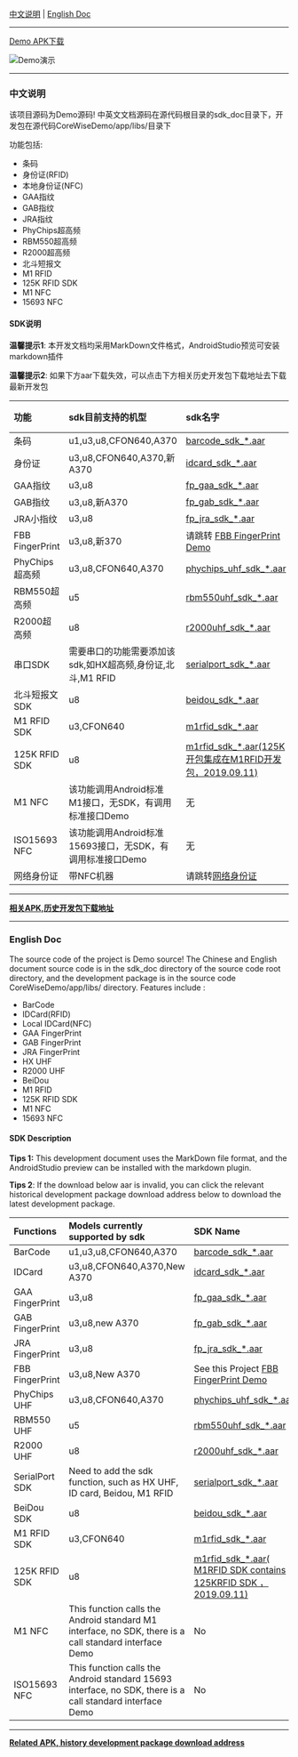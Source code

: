 

[中文说明](#user-content-zh) | [English Doc](#user-content-en)

---


[Demo APK下载](https://github.com/CoreWise/CoreWiseDemo/releases)

![Demo演示](https://i.loli.net/2019/05/08/5cd243747a2c8.gif)


---

<h3 id="user-content-zh">中文说明</h3>


该项目源码为Demo源码! 中英文文档源码在源代码根目录的sdk_doc目录下，开发包在源代码CoreWiseDemo/app/libs/目录下


功能包括:
- 条码
- 身份证(RFID)
- 本地身份证(NFC)
- GAA指纹
- GAB指纹
- JRA指纹
- PhyChips超高频
- RBM550超高频
- R2000超高频
- 北斗短报文
- M1 RFID
- 125K RFID SDK
- M1 NFC
- 15693 NFC



#### SDK说明

**温馨提示1**:  本开发文档均采用MarkDown文件格式，AndroidStudio预览可安装markdown插件

**温馨提示2**:  如果下方aar下载失效，可以点击下方相关历史开发包下载地址去下载最新开发包

| 功能            | sdk目前支持的机型                                          | sdk名字                                                      |                           开发文档                           |
| :-------------- | :--------------------------------------------------------- | :----------------------------------------------------------- | :----------------------------------------------------------: |
| 条码            | u1,u3,u8,CFON640,A370                                      | [barcode_sdk_*.aar](<https://corewise.coding.net/p/SDK/d/SDK/git/raw/master/aar/barcode_sdk_20200805.aar>) | <a href="https://github.com/CoreWise/CWDemo/blob/master/sdk_doc/cn/条码.md" target="_blank">查看</a> |
| 身份证          | u3,u8,CFON640,A370,新A370                                  | [idcard_sdk_*.aar](https://corewise.coding.net/p/SDK/d/SDK/git/raw/master/aar/idcard_sdk_20200805.aar) | <a href="https://github.com/CoreWise/CWDemo/blob/master/sdk_doc/cn/身份证.md" target="_blank">查看</a> |
| GAA指纹       | u3,u8                                                      | [fp_gaa_sdk_*.aar](https://corewise.coding.net/p/SDK/d/SDK/git/raw/master/aar/fp_gaa_sdk_20190722.aar) | <a href="https://github.com/CoreWise/CWDemo/blob/master/sdk_doc/cn/GAA指纹.md" target="_blank">查看</a> |
| GAB指纹       | u3,u8,新A370                                                     | [fp_gab_sdk_*.aar](https://corewise.coding.net/p/SDK/d/SDK/git/raw/master/aar/fp_gab_sdk_20190701.aar) | <a href="https://github.com/CoreWise/CWDemo/blob/master/sdk_doc/cn/GAB指纹.md" target="_blank">查看</a> |
| JRA小指纹       | u3,u8                                                      | [fp_jra_sdk_*.aar](https://corewise.coding.net/p/SDK/d/SDK/git/raw/master/aar/fp_jra_sdk_20200610.aar) | <a href="https://github.com/CoreWise/CWDemo/blob/master/sdk_doc/cn/JRA指纹.md" target="_blank">查看</a> |
| FBB FingerPrint       | u3,u8,新370                                          |请跳转 [FBB FingerPrint Demo](https://github.com/CoreWise/FBBFingerDemo) |  |
| PhyChips超高频      | u3,u8,CFON640,A370                                            | [phychips_uhf_sdk_*.aar](https://corewise.coding.net/p/SDK/d/SDK/git/raw/master/aar/phychips_uhf_sdk_20200703.aar) | <a href="https://github.com/CoreWise/CWDemo/blob/master/sdk_doc/cn/PhyChips超高频.md" target="_blank">查看</a> |
| RBM550超高频      | u5                                            | [rbm550uhf_sdk_*.aar](https://corewise.coding.net/p/SDK/d/SDK/git/raw/master/aar/rbm550uhf_sdk_20200703.aar) | <a href="https://github.com/CoreWise/CWDemo/blob/master/sdk_doc/cn/RBM550超高频.md" target="_blank">查看</a> |
| R2000超高频     | u8                                                         | [r2000uhf_sdk_*.aar](https://corewise.coding.net/p/SDK/d/SDK/git/raw/master/aar/r2000uhf_sdk_20200703.aar) | <a href="https://github.com/CoreWise/CWDemo/blob/master/sdk_doc/cn/R2000超高频.md" target="_blank">查看</a> |
| 串口SDK         | 需要串口的功能需要添加该sdk,如HX超高频,身份证,北斗,M1 RFID | [serialport_sdk_*.aar](https://corewise.coding.net/p/SDK/d/SDK/git/raw/master/aar/serialport_sdk_20200806.aar) |                                    None                          |
| 北斗短报文SDK         | u8                                                         | [beidou_sdk_*.aar](https://corewise.coding.net/p/SDK/d/SDK/git/raw/master/aar/beidou_sdk_20190614.aar) | <a href="https://github.com/CoreWise/CWDemo/blob/master/sdk_doc/cn/北斗.md" target="_blank">查看</a> |
| M1 RFID SDK     | u3,CFON640                                                 | [m1rfid_sdk_*.aar](https://corewise.coding.net/p/SDK/d/SDK/git/raw/master/aar/m1rfid_sdk_20190911.aar) | <a href="https://github.com/CoreWise/CWDemo/blob/master/sdk_doc/cn/M1RFID.md" target="_blank">查看</a> |
| 125K RFID SDK     | u8                                              | [m1rfid_sdk_*.aar(125K开包集成在M1RFID开发包，2019.09.11)](https://corewise.coding.net/p/SDK/d/SDK/git/raw/master/aar/m1rfid_sdk_20190911.aar) | <a href="https://github.com/CoreWise/CWDemo/blob/master/sdk_doc/cn/125KRFID.md" target="_blank">查看</a> |
| M1 NFC          | 该功能调用Android标准M1接口，无SDK，有调用标准接口Demo     | 无                 |              None            |
| ISO15693 NFC       | 该功能调用Android标准15693接口，无SDK，有调用标准接口Demo  | 无              |              None            |
|网络身份证|带NFC机器|请跳转[网络身份证](https://github.com/CoreWise/NetReadIDCard)|None|

----

[**相关APK,历史开发包下载地址**](https://git.dev.tencent.com/CoreWise/SDK.git)


----

<h3 id="user-content-en">English Doc</h3>


The source code of the project is Demo source! The Chinese and English document source code is in the sdk_doc directory of the source code root directory, and the development package is in the source code CoreWiseDemo/app/libs/ directory.
Features include :

- BarCode
- IDCard(RFID)
- Local IDCard(NFC)
- GAA FingerPrint
- GAB FingerPrint
- JRA FingerPrint
- HX UHF
- R2000 UHF
- BeiDou
- M1 RFID
- 125K RFID SDK
- M1 NFC
- 15693 NFC



#### SDK Description


**Tips 1:** This development document uses the MarkDown file format, and the AndroidStudio preview can be installed with the markdown plugin.

**Tips 2**:  If the download below aar is invalid, you can click the relevant historical development package download address below to download the latest development package.

| Functions             | Models currently supported by sdk                            | SDK Name                                                     |                           SDK Doc                            |
| :-------------------- | :----------------------------------------------------------- | :----------------------------------------------------------- | :----------------------------------------------------------: |
| BarCode               | u1,u3,u8,CFON640,A370                                        | [barcode_sdk_*.aar](<https://corewise.coding.net/p/SDK/d/SDK/git/raw/master/aar/barcode_sdk_20190429.aar>) | <a href="https://github.com/CoreWise/CWDemo/blob/master/sdk_doc/en/BarCode.md" target="_blank">View</a> |
| IDCard                | u3,u8,CFON640,A370,New A370                                  | [idcard_sdk_*.aar](https://corewise.coding.net/p/SDK/d/SDK/git/raw/master/aar/idcard_sdk_20200703.aar) | <a href="https://github.com/CoreWise/CWDemo/blob/master/sdk_doc/en/IDCard.md" target="_blank">View</a> |
| GAA FingerPrint   | u3,u8                                                        | [fp_gaa_sdk_*.aar](https://corewise.coding.net/p/SDK/d/SDK/git/raw/master/aar/fp_gaa_sdk_20190722.aar) | <a href="https://github.com/CoreWise/CWDemo/blob/master/sdk_doc/en/GAAFingerPrint.md" target="_blank">View</a> |
| GAB FingerPrint    | u3,u8,new A370                                                     | [fp_gab_sdk_*.aar](https://corewise.coding.net/p/SDK/d/SDK/git/raw/master/aar/fp_gab_sdk_20190701.aar) | <a href="https://github.com/CoreWise/CWDemo/blob/master/sdk_doc/en/GABFingerPrint.md" target="_blank">View</a> |
| JRA FingerPrint | u3,u8                                                        | [fp_jra_sdk_*.aar](https://corewise.coding.net/p/SDK/d/SDK/git/raw/master/aar/fp_jra_sdk_20200610.aar) | <a href="https://github.com/CoreWise/CWDemo/blob/master/sdk_doc/en/JRAFingerPrint.md" target="_blank">View</a> |
| FBB FingerPrint       | u3,u8,New A370                                                     | See this Project [FBB FingerPrint Demo](https://github.com/CoreWise/FBBFingerDemo) |  |
| PhyChips UHF                | u3,u8,CFON640,A370                                              | [phychips_uhf_sdk_*.aar](https://corewise.coding.net/p/SDK/d/SDK/git/raw/master/aar/phychips_uhf_sdk_20200703.aar) | <a href="https://github.com/CoreWise/CWDemo/blob/master/sdk_doc/en/HXUHF.md" target="_blank">View</a> |
| RBM550 UHF                | u5                                              | [rbm550uhf_sdk_*.aar](https://corewise.coding.net/p/SDK/d/SDK/git/raw/master/aar/rbm550uhf_sdk_20200703.aar) | <a href="https://github.com/CoreWise/CWDemo/blob/master/sdk_doc/en/RBM550UHF.md" target="_blank">View</a> |
| R2000 UHF             | u8                                                           | [r2000uhf_sdk_*.aar](https://corewise.coding.net/p/SDK/d/SDK/git/raw/master/aar/r2000uhf_sdk_20200703.aar) | <a href="https://github.com/CoreWise/CWDemo/blob/master/sdk_doc/en/R2000UHF.md" target="_blank">View</a> |
| SerialPort SDK        | Need to add the sdk function, such as HX UHF, ID card, Beidou, M1 RFID | [serialport_sdk_*.aar](https://corewise.coding.net/p/SDK/d/SDK/git/raw/master/aar/serialport_sdk_20200703.aar) |            None                                                  |
| BeiDou SDK            | u8                                                           | [beidou_sdk_*.aar](https://corewise.coding.net/p/SDK/d/SDK/git/raw/master/aar/beidou_sdk_20190614.aar) | <a href="https://github.com/CoreWise/CWDemo/blob/master/sdk_doc/en/BeiDou.md" target="_blank">View</a> |
| M1 RFID SDK           | u3,CFON640                                                   | [m1rfid_sdk_*.aar](https://corewise.coding.net/p/SDK/d/SDK/git/raw/master/aar/m1rfid_sdk_20190911.aar) | <a href="https://github.com/CoreWise/CWDemo/blob/master/sdk_doc/en/M1RFID.md" target="_blank">View</a> |
| 125K RFID SDK     | u8                                              | [m1rfid_sdk_*.aar( M1RFID SDK contains 125KRFID SDK ，2019.09.11)](https://corewise.coding.net/p/SDK/d/SDK/git/raw/master/aar/m1rfid_sdk_20190911.aar) | <a href="https://github.com/CoreWise/CWDemo/blob/master/sdk_doc/cn/125KRFID.md" target="_blank">查看</a> |
| M1 NFC                | This function calls the Android standard M1 interface, no SDK, there is a call standard interface Demo | No                                                           |                  None                                            |
| ISO15693 NFC             | This function calls the Android standard 15693 interface, no SDK, there is a call standard interface Demo | No                                                           |                  None                                            |




---

[**Related APK, history development package download address**](https://git.dev.tencent.com/CoreWise/SDK.git)
